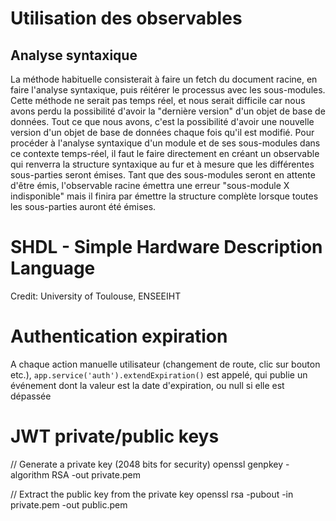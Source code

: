 
# Utilisation des observables

## Analyse syntaxique

La méthode habituelle consisterait à faire un fetch du document racine, en faire l'analyse syntaxique, puis réitérer le processus
avec les sous-modules. Cette méthode ne serait pas temps réel, et nous serait difficile car nous avons perdu la possibilité
d'avoir la "dernière version" d'un objet de base de données. Tout ce que nous avons, c'est la possibilité d'avoir une nouvelle version
d'un objet de base de données chaque fois qu'il est modifié.
Pour procéder à l'analyse syntaxique d'un module et de ses sous-modules dans ce contexte temps-réel, il faut le faire directement
en créant un observable qui renverra la structure syntaxique au fur et à mesure que les différentes sous-parties seront émises.
Tant que des sous-modules seront en attente d'être émis, l'observable racine émettra une erreur "sous-module X indisponible"
mais il finira par émettre la structure complète lorsque toutes les sous-parties auront été émises.



# SHDL - Simple Hardware Description Language

Credit: University of Toulouse, ENSEEIHT

# Authentication expiration

A chaque action manuelle utilisateur (changement de route, clic sur bouton etc.), `app.service('auth').extendExpiration()` est appelé,
qui publie un événement dont la valeur est la date d'expiration, ou null si elle est dépassée


# JWT private/public keys

// Generate a private key (2048 bits for security)
openssl genpkey -algorithm RSA -out private.pem

// Extract the public key from the private key
openssl rsa -pubout -in private.pem -out public.pem
